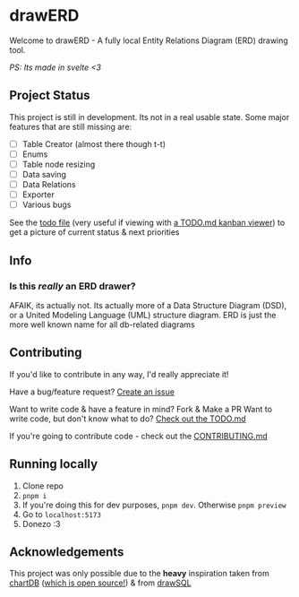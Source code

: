 # drawERD

Welcome to drawERD - A fully local Entity Relations Diagram (ERD) drawing tool.

*PS: Its made in svelte <3*

## Project Status

This project is still in development. Its not in a real usable state. Some major features that are still missing are:
- [ ] Table Creator (almost there though t-t)
- [ ] Enums
- [ ] Table node resizing
- [ ] Data saving
- [ ] Data Relations
- [ ] Exporter
- [ ] Various bugs

See the [todo file](/TODO.md) (very useful if viewing with [a TODO.md kanban viewer](https://github.com/coddx-hq/coddx-alpha)) to get a picture of current status & next priorities

## Info

### Is this *really* an ERD drawer?

AFAIK, its actually not. Its actually more of a Data Structure Diagram (DSD), or a United Modeling Language (UML) structure diagram. ERD is just the more well known name for all db-related diagrams

## Contributing

If you'd like to contribute in any way, I'd really appreciate it!

Have a bug/feature request? [Create an issue](https://github.com/ShadiestGoat/drawERD/issues/new/choose)

Want to write code & have a feature in mind? Fork & Make a PR
Want to write code, but don't know what to do? [Check out the TODO.md](./TODO.md)

If you're going to contribute code - check out the [CONTRIBUTING.md](/CONTRIBUTING.md)

## Running locally 

1. Clone repo
2. `pnpm i`
3. If you're doing this for dev purposes, `pnpm dev`. Otherwise `pnpm preview`
4. Go to `localhost:5173`
5. Donezo :3

## Acknowledgements

This project was only possible due to the **heavy** inspiration taken from [chartDB](https://app.chartdb.io) ([which is open source!](https://github.com/chartdb/chartdb)) & from [drawSQL](https://drawsql.app)
